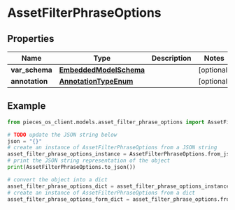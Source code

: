 # AssetFilterPhraseOptions


## Properties

Name | Type | Description | Notes
------------ | ------------- | ------------- | -------------
**var_schema** | [**EmbeddedModelSchema**](EmbeddedModelSchema) |  | [optional] 
**annotation** | [**AnnotationTypeEnum**](AnnotationTypeEnum) |  | [optional] 

## Example

```python
from pieces_os_client.models.asset_filter_phrase_options import AssetFilterPhraseOptions

# TODO update the JSON string below
json = "{}"
# create an instance of AssetFilterPhraseOptions from a JSON string
asset_filter_phrase_options_instance = AssetFilterPhraseOptions.from_json(json)
# print the JSON string representation of the object
print(AssetFilterPhraseOptions.to_json())

# convert the object into a dict
asset_filter_phrase_options_dict = asset_filter_phrase_options_instance.to_dict()
# create an instance of AssetFilterPhraseOptions from a dict
asset_filter_phrase_options_form_dict = asset_filter_phrase_options.from_dict(asset_filter_phrase_options_dict)
```


